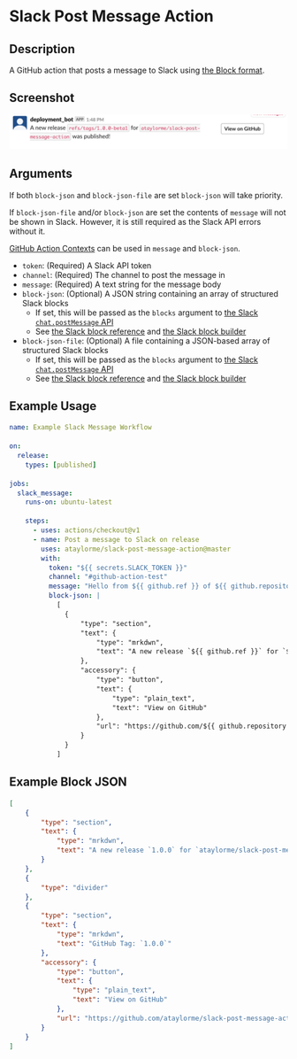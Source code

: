 # Slack Post Message Action

## Description

A GitHub action that posts a message to Slack using [the Block format](https://api.slack.com/reference/block-kit/blocks).

## Screenshot

![Example screenshot](assets/images/github-release-slack-message-example.png)

## Arguments

If both `block-json` and `block-json-file` are set `block-json` will take priority. 

If `block-json-file` and/or `block-json` are set the contents of `message` will not be shown in Slack. However, it is still required as the Slack API errors without it.

[GitHub Action Contexts](https://help.github.com/en/actions/automating-your-workflow-with-github-actions/contexts-and-expression-syntax-for-github-actions#contexts) can be used in `message` and `block-json`.

- `token`: (Required) A Slack API token
- `channel`: (Required) The channel to post the message in
- `message`: (Required) A text string for the message body
- `block-json`: (Optional) A JSON string containing an array of structured Slack blocks
  - If set, this will be passed as the `blocks` argument to [the Slack `chat.postMessage` API](https://api.slack.com/methods/chat.postMessage)
  - See [the Slack block reference](https://api.slack.com/reference/block-kit/blocks) and [the Slack block builder](https://api.slack.com/tools/block-kit-builder)
- `block-json-file`: (Optional) A file containing a JSON-based array of structured Slack blocks
  - If set, this will be passed as the `blocks` argument to [the Slack `chat.postMessage` API](https://api.slack.com/methods/chat.postMessage)
  - See [the Slack block reference](https://api.slack.com/reference/block-kit/blocks) and [the Slack block builder](https://api.slack.com/tools/block-kit-builder)

## Example Usage

```yml
name: Example Slack Message Workflow

on:
  release:
    types: [published]

jobs:
  slack_message:
    runs-on: ubuntu-latest

    steps:
      - uses: actions/checkout@v1
      - name: Post a message to Slack on release
        uses: ataylorme/slack-post-message-action@master
        with:
          token: "${{ secrets.SLACK_TOKEN }}"
          channel: "#github-action-test"
          message: "Hello from ${{ github.ref }} of ${{ github.repository }}"
          block-json: |
            [
              {
                  "type": "section",
                  "text": {
                      "type": "mrkdwn",
                      "text": "A new release `${{ github.ref }}` for `${{ github.repository }}` was published by ${{ github.actor }}!"
                  },
                  "accessory": {
                      "type": "button",
                      "text": {
                          "type": "plain_text",
                          "text": "View on GitHub"
                      },
                      "url": "https://github.com/${{ github.repository }}/releases/tag/${{ github.ref }}"
                  }
              }
            ]
```

## Example Block JSON

```json
[
    {
        "type": "section",
        "text": {
            "type": "mrkdwn",
            "text": "A new release `1.0.0` for `ataylorme/slack-post-message-action` was published by `ataylorme`!"
        }
    },
    {
        "type": "divider"
    },
    {
        "type": "section",
        "text": {
            "type": "mrkdwn",
            "text": "GitHub Tag: `1.0.0`"
        },
        "accessory": {
            "type": "button",
            "text": {
                "type": "plain_text",
                "text": "View on GitHub"
            },
            "url": "https://github.com/ataylorme/slack-post-message-action/releases/tag/1.0.0"
        }
    }
]
```
